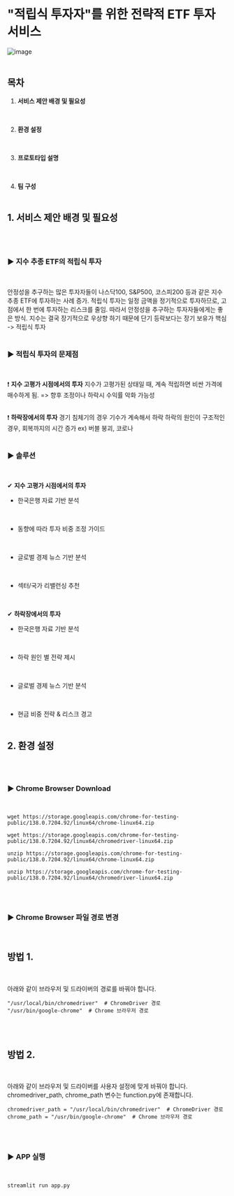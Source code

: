 # "적립식 투자자"를 위한 전략적 ETF 투자 서비스
![image](https://github.com/user-attachments/assets/40b0d03a-3a07-4742-84ac-c497f6dcff97)
<br/><br/>

## 목차
1. **서비스 제안 배경 및 필요성**
<br/>

2. **환경 설정**
<br/>

3. **프로토타입 설명**
<br/>

4. **팀 구성**
<br/><br/>

## 1. 서비스 제안 배경 및 필요성
<br/><br/>

### ▶ 지수 추종 ETF의 적립식 투자
<br/>

안정성을 추구하는 많은 투자자들이 나스닥100, S&P500, 코스피200 등과 같은 지수 추종 ETF에 투자하는 사례 증가.
적립식 투자는 일정 금액을 정기적으로 투자하므로, 고점에서 한 번에 투자하는 리스크를 줄임.
따라서 안정성을 추구하는 투자자들에게는 좋은 방식.
지수는 결국 장기적으로 우상향 하기 때문에 단기 등락보다는 장기 보유가 핵심 -> 적립식 투자
<br/><br/>

### ▶ 적립식 투자의 문제점
<br/>

❗ **지수 고평가 시점에서의 투자**
지수가 고평가된 상태일 때, 계속 적립하면 비싼 가격에 매수하게 됨. => 향후 조정이나 하락시 수익률 악화 가능성
<br/><br/>

❗ **하락장에서의 투자**
경기 침체기의 경우 기수가 계속해서 하락
하락의 원인이 구조적인 경우, 회복까지의 시간 증가 ex) 버블 붕괴, 코로나
<br/><br/>

### ▶ 솔루션
<br/>

✔ **지수 고평가 시점에서의 투자**
<br/>

* 한국은행 자료 기반 분석
<br/>

* 동향에 따라 투자 비중 조정 가이드
<br/>

* 글로벌 경제 뉴스 기반 분석
<br/>

* 섹터/국가 리밸런싱 추천
<br/>

✔ **하락장에서의 투자**
<br/>

* 한국은행 자료 기반 분석
<br/>

* 하락 원인 별 전략 제시
<br/>

* 글로벌 경제 뉴스 기반 분석
<br/>

* 현금 비중 전략 & 리스크 경고
<br/><br/>

## 2. 환경 설정
<br/><br/>

### ▶ Chrome Browser Download
<br/>

```
wget https://storage.googleapis.com/chrome-for-testing-public/138.0.7204.92/linux64/chrome-linux64.zip
```

```
wget https://storage.googleapis.com/chrome-for-testing-public/138.0.7204.92/linux64/chromedriver-linux64.zip
```

```
unzip https://storage.googleapis.com/chrome-for-testing-public/138.0.7204.92/linux64/chrome-linux64.zip
```

```
unzip https://storage.googleapis.com/chrome-for-testing-public/138.0.7204.92/linux64/chromedriver-linux64.zip
```
<br/><br/>

### ▶ Chrome Browser 파일 경로 변경
<br/>

## 방법 1.
<br/>

아래와 같이 브라우저 및 드라이버의 경로를 바꿔야 합니다.

```
"/usr/local/bin/chromedriver"  # ChromeDriver 경로
"/usr/bin/google-chrome"  # Chrome 브라우저 경로
```
<br/><br/>

## 방법 2.
<br/>

아래와 같이 브라우저 및 드라이버를 사용자 설정에 맞게 바꿔야 합니다.
chromedriver_path, chrome_path 변수는 function.py에 존재합니다.
```
chromedriver_path = "/usr/local/bin/chromedriver"  # ChromeDriver 경로
chrome_path = "/usr/bin/google-chrome"  # Chrome 브라우저 경로
```
<br/><br/>

### ▶ APP 실행
<br/>

```
streamlit run app.py
```







